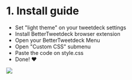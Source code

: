 # 1. Install guide
- Set "light theme" on your tweetdeck settings 
- Install BetterTweetdeck browser extension
- Open your BetterTweetdeck Menu
- Open "Custom CSS" submenu
- Paste the code on style.css
- Done! ❤️


<img src="https://i.imgur.com/bAPM09I.png"></img>
